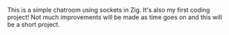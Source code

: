 This is a simple chatroom using sockets in Zig.
It's also my first coding project!
Not much improvements will be made as time goes on and this will be a short project.
